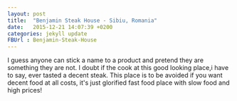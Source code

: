 ```yaml
---
layout: post
title:  "Benjamin Steak House - Sibiu, Romania"
date:   2015-12-21 14:07:39 +0200
categories: jekyll update
FBUrl : Benjamin-Steak-House
---
```

I guess anyone can stick a name to a product and pretend they are something they are not. I doubt if the cook at this good looking place,i have to say, ever tasted a  decent steak. This place is to be avoided if you want decent food at all costs, it's just glorified fast food place with slow food and high prices!

[jekyll-docs]: http://jekyllrb.com/docs/home
[jekyll-gh]:   https://github.com/jekyll/jekyll
[jekyll-talk]: https://talk.jekyllrb.com/
